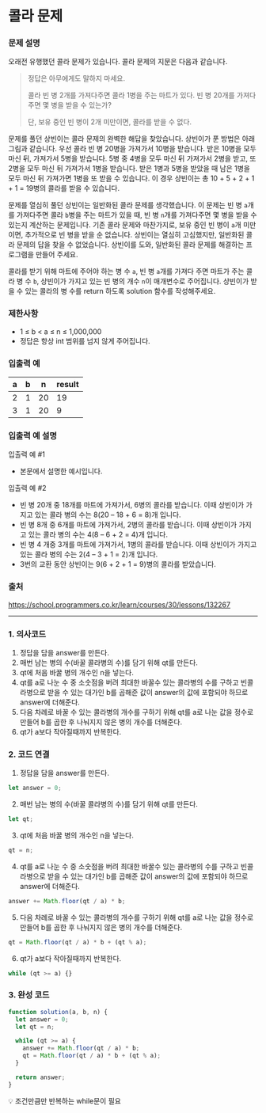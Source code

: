# 콜라 문제

### 문제 설명

오래전 유행했던 콜라 문제가 있습니다. 콜라 문제의 지문은 다음과 같습니다.

> 정답은 아무에게도 말하지 마세요.
>
> 콜라 빈 병 2개를 가져다주면 콜라 1병을 주는 마트가 있다. 빈 병 20개를 가져다주면 몇 병을 받을 수 있는가?
>
> 단, 보유 중인 빈 병이 2개 미만이면, 콜라를 받을 수 없다.

문제를 풀던 상빈이는 콜라 문제의 완벽한 해답을 찾았습니다. 상빈이가 푼 방법은 아래 그림과 같습니다. 우선 콜라 빈 병 20병을 가져가서 10병을 받습니다. 받은 10병을 모두 마신 뒤, 가져가서 5병을 받습니다. 5병 중 4병을 모두 마신 뒤 가져가서 2병을 받고, 또 2병을 모두 마신 뒤 가져가서 1병을 받습니다. 받은 1병과 5병을 받았을 때 남은 1병을 모두 마신 뒤 가져가면 1병을 또 받을 수 있습니다. 이 경우 상빈이는 총 10 + 5 + 2 + 1 + 1 = 19병의 콜라를 받을 수 있습니다.

<!-- <image src="https://grepp-programmers.s3.ap-northeast-2.amazonaws.com/files/production/95ce1c11-2f21-4248-8bfc-e330299cbb9a/image6.PNG"> -->

문제를 열심히 풀던 상빈이는 일반화된 콜라 문제를 생각했습니다. 이 문제는 빈 병 `a`개를 가져다주면 콜라 `b`병을 주는 마트가 있을 때, 빈 병 `n`개를 가져다주면 몇 병을 받을 수 있는지 계산하는 문제입니다. 기존 콜라 문제와 마찬가지로, 보유 중인 빈 병이 `a`개 미만이면, 추가적으로 빈 병을 받을 순 없습니다. 상빈이는 열심히 고심했지만, 일반화된 콜라 문제의 답을 찾을 수 없었습니다. 상빈이를 도와, 일반화된 콜라 문제를 해결하는 프로그램을 만들어 주세요.

콜라를 받기 위해 마트에 주어야 하는 병 수 `a`, 빈 병 `a`개를 가져다 주면 마트가 주는 콜라 병 수 `b`, 상빈이가 가지고 있는 빈 병의 개수 `n`이 매개변수로 주어집니다. 상빈이가 받을 수 있는 콜라의 병 수를 return 하도록 solution 함수를 작성해주세요.

### 제한사항

- 1 ≤ b < a ≤ n ≤ 1,000,000
- 정답은 항상 int 범위를 넘지 않게 주어집니다.

### 입출력 예

| a   | b   | n   | result |
| --- | --- | --- | ------ |
| 2   | 1   | 20  | 19     |
| 3   | 1   | 20  | 9      |

### 입출력 예 설명

입출력 예 #1

- 본문에서 설명한 예시입니다.

입출력 예 #2

- 빈 병 20개 중 18개를 마트에 가져가서, 6병의 콜라를 받습니다. 이때 상빈이가 가지고 있는 콜라 병의 수는 8(20 – 18 + 6 = 8)개 입니다.
- 빈 병 8개 중 6개를 마트에 가져가서, 2병의 콜라를 받습니다. 이때 상빈이가 가지고 있는 콜라 병의 수는 4(8 – 6 + 2 = 4)개 입니다.
- 빈 병 4 개중 3개를 마트에 가져가서, 1병의 콜라를 받습니다. 이때 상빈이가 가지고 있는 콜라 병의 수는 2(4 – 3 + 1 = 2)개 입니다.
- 3번의 교환 동안 상빈이는 9(6 + 2 + 1 = 9)병의 콜라를 받았습니다.

### 출처

https://school.programmers.co.kr/learn/courses/30/lessons/132267

---

### 1. 의사코드

1. 정답을 담을 answer를 만든다.
2. 매번 남는 병의 수(바꿀 콜라병의 수)를 담기 위해 qt를 만든다.
3. qt에 처음 바꿀 병의 개수인 n을 넣는다.
4. qt를 a로 나눈 수 중 소숫점을 버려 최대한 바꿀수 있는 콜라병의 수를 구하고 빈콜라병으로 받을 수 있는 대가인 b를 곱해준 값이 answer의 값에 포함되야 하므로 answer에 더해준다.
5. 다음 차례로 바꿀 수 있는 콜라병의 개수를 구하기 위해 qt를 a로 나눈 값을 정수로 만들어 b를 곱한 후 나눠지지 않은 병의 개수를 더해준다.
6. qt가 a보다 작아질때까지 반복한다.

### 2. 코드 연결

1. 정답을 담을 answer를 만든다.

```javascript
let answer = 0;
```

2. 매번 남는 병의 수(바꿀 콜라병의 수)를 담기 위해 qt를 만든다.

```javascript
let qt;
```

3. qt에 처음 바꿀 병의 개수인 n을 넣는다.

```javascript
qt = n;
```

4. qt를 a로 나눈 수 중 소숫점을 버려 최대한 바꿀수 있는 콜라병의 수를 구하고 빈콜라병으로 받을 수 있는 대가인 b를 곱해준 값이 answer의 값에 포함되야 하므로 answer에 더해준다.

```javascript
answer += Math.floor(qt / a) * b;
```

5. 다음 차례로 바꿀 수 있는 콜라병의 개수를 구하기 위해 qt를 a로 나눈 값을 정수로 만들어 b를 곱한 후 나눠지지 않은 병의 개수를 더해준다.

```javascript
qt = Math.floor(qt / a) * b + (qt % a);
```

6. qt가 a보다 작아질때까지 반복한다.

```javascript
while (qt >= a) {}
```

### 3. 완성 코드

```javascript
function solution(a, b, n) {
  let answer = 0;
  let qt = n;

  while (qt >= a) {
    answer += Math.floor(qt / a) * b;
    qt = Math.floor(qt / a) * b + (qt % a);
  }

  return answer;
}
```

💡 조건만큼만 반복하는 while문이 필요
